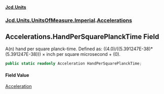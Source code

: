 #### [Jcd.Units](index.md 'index')
### [Jcd.Units.UnitsOfMeasure.Imperial](Jcd.Units.UnitsOfMeasure.Imperial.md 'Jcd.Units.UnitsOfMeasure.Imperial').[Accelerations](Accelerations.md 'Jcd.Units.UnitsOfMeasure.Imperial.Accelerations')

## Accelerations.HandPerSquarePlanckTime Field

A(n) hand per square planck-time. Defined as: ((4.0)/((5.391247E-38)*(5.391247E-38))) × inch per square microsecond + (0).

```csharp
public static readonly Acceleration HandPerSquarePlanckTime;
```

#### Field Value
[Acceleration](Acceleration.md 'Jcd.Units.UnitTypes.Acceleration')